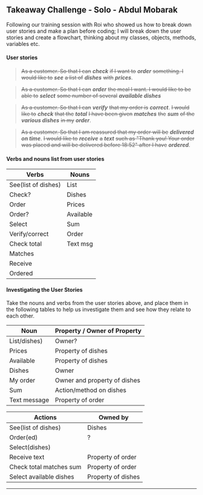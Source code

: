 ## Takeaway Challenge - Solo - Abdul Mobarak

Following our training session with Roi who showed us how to break down user stories and make a plan before coding; I will break down the user stories and create a flowchart, thinking about my classes, objects, methods, variables etc.

#### User stories

> ~~As a customer. So that I can~~ ***check*** ~~if I want to~~ ***order*** ~~something. I would like to~~ ***see*** ~~a list of~~ ***dishes***  ~~with~~ ***prices***.

> ~~As a customer. So that I can~~ ***order*** ~~the meal I want. I would like to be able to~~ ***select*** ~~some number of several~~ ***available dishes***

> ~~As a customer. So that I can~~ ***verify*** ~~that my order is~~ ***correct***. ~~I would like to~~ ***check*** ~~that the~~ ***total*** ~~I have been given~~ ***matches*** ~~the~~ ***sum*** ~~of the~~ ***various dishes*** ~~in my~~ ***order***.

> ~~As a customer. So that I am reassured that my order will be~~ ***delivered on time***. ~~I would like to~~ ***receive*** ~~a~~ ***text*** ~~such as "Thank you! Your order was placed and will be delivered before 18:52" after I have~~ ***ordered***.

#### Verbs and nouns list from user stories

| Verbs                 | Nouns            |
|-----------------------|------------------|
| See(list of dishes)   | List             |
| Check?                | Dishes           |
| Order                 | Prices           |
| Order?                | Available        |
| Select                | Sum              |
| Verify/correct        | Order            |
| Check total           | Text msg         |
| Matches               |                  |
| Receive               |                  |
| Ordered               |                  |


#### Investigating the User Stories
Take the nouns and verbs from the user stories above, and place them in the following tables to help us investigate them and see how they relate to each other.


| Noun                     | Property / Owner of Property |
|--------------------------|------------------------------|
| List/dishes)             | Owner?                       |  
| Prices                   | Property of dishes           |
| Available                | Property of dishes           |
| Dishes                   | Owner                        |
| My order                 | Owner and property of dishes |
| Sum                      | Action/method on dishes      |
| Text message             | Property of order            |


| Actions                   | Owned by                  |
|---------------------------|---------------------------|
| See(list of dishes)       | Dishes                    |
| Order(ed)                 | ?                         |
| Select(dishes)            |                           |
| Receive text              | Property of order         |
| Check total matches sum   | Property of order         |
| Select available dishes   | Property of dishes        |


----------
